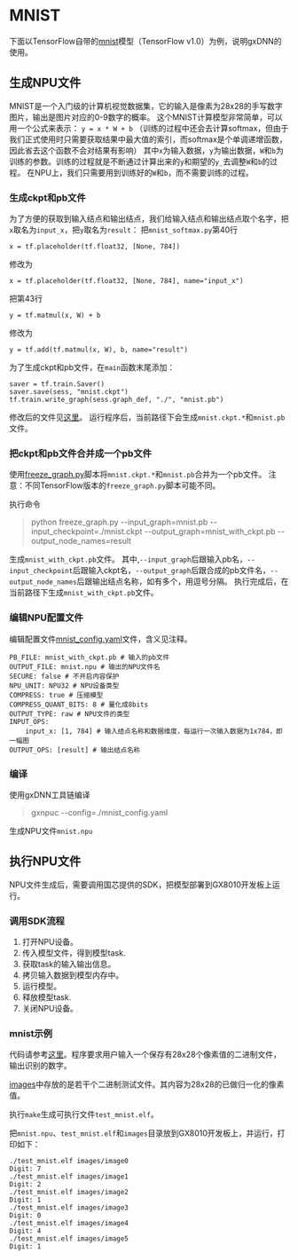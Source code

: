 # MNIST

下面以TensorFlow自带的[mnist](https://github.com/tensorflow/tensorflow/blob/v1.0.0/tensorflow/examples/tutorials/mnist/mnist_softmax.py "mnist")模型（TensorFlow v1.0）为例，说明gxDNN的使用。

## 生成NPU文件 ##

MNIST是一个入门级的计算机视觉数据集，它的输入是像素为28x28的手写数字图片，输出是图片对应的0-9数字的概率。
这个MNIST计算模型非常简单，可以用一个公式来表示： `y = x * W + b` （训练的过程中还会去计算softmax，但由于我们正式使用时只需要获取结果中最大值的索引，而softmax是个单调递增函数，因此省去这个函数不会对结果有影响）
其中`x`为输入数据，`y`为输出数据，`W`和`b`为训练的参数。训练的过程就是不断通过计算出来的`y`和期望的`y_`去调整`W`和`b`的过程。
在NPU上，我们只需要用到训练好的`W`和`b`，而不需要训练的过程。

### 生成ckpt和pb文件 ###

为了方便的获取到输入结点和输出结点，我们给输入结点和输出结点取个名字，把`x`取名为`input_x`，把`y`取名为`result`：
把`mnist_softmax.py`第40行

	x = tf.placeholder(tf.float32, [None, 784])

修改为

	x = tf.placeholder(tf.float32, [None, 784], name="input_x")

把第43行

	y = tf.matmul(x, W) + b

修改为

	y = tf.add(tf.matmul(x, W), b, name="result")

为了生成ckpt和pb文件，在`main`函数末尾添加：

    saver = tf.train.Saver() 
    saver.save(sess, "mnist.ckpt") 
    tf.train.write_graph(sess.graph_def, "./", "mnist.pb")

修改后的文件见[这里](./compilation/mnist.py)。
运行程序后，当前路径下会生成`mnist.ckpt.*`和`mnist.pb`文件。

### 把ckpt和pb文件合并成一个pb文件 ###

使用[freeze_graph.py](https://github.com/tensorflow/tensorflow/blob/v1.0.0/tensorflow/python/tools/freeze_graph.py "freeze_graph.py")脚本将`mnist.ckpt.*`和`mnist.pb`合并为一个pb文件。
注意：不同TensorFlow版本的`freeze_graph.py`脚本可能不同。

执行命令
> python freeze_graph.py --input_graph=mnist.pb --input_checkpoint=./mnist.ckpt --output_graph=mnist_with_ckpt.pb --output_node_names=result

生成`mnist_with_ckpt.pb`文件。
其中,`--input_graph`后跟输入pb名，`--input_checkpoint`后跟输入ckpt名，`--output_graph`后跟合成的pb文件名，`--output_node_names`后跟输出结点名称，如有多个，用逗号分隔。
执行完成后，在当前路径下生成`mnist_with_ckpt.pb`文件。

### 编辑NPU配置文件 ###

编辑配置文件[mnist_config.yaml](./compilation/mnist_config.yaml)文件，含义见注释。

    PB_FILE: mnist_with_ckpt.pb # 输入的pb文件
    OUTPUT_FILE: mnist.npu # 输出的NPU文件名
    SECURE: false # 不开启内容保护
    NPU_UNIT: NPU32 # NPU设备类型
    COMPRESS: true # 压缩模型
    COMPRESS_QUANT_BITS: 8 # 量化成8bits
    OUTPUT_TYPE: raw # NPU文件的类型
    INPUT_OPS:
        input_x: [1, 784] # 输入结点名称和数据维度，每运行一次输入数据为1x784，即一幅图
    OUTPUT_OPS: [result] # 输出结点名称

### 编译 ###

使用gxDNN工具链编译
> gxnpuc --config=./mnist_config.yaml

生成NPU文件`mnist.npu`


## 执行NPU文件 ##

NPU文件生成后，需要调用国芯提供的SDK，把模型部署到GX8010开发板上运行。

### 调用SDK流程 ###

1. 打开NPU设备。
2. 传入模型文件，得到模型task.
3. 获取task的输入输出信息。
4. 拷贝输入数据到模型内存中。
5. 运行模型。
6. 释放模型task.
7. 关闭NPU设备。

### mnist示例 ###

代码请参考[这里](./execution/test_mnist.c)。程序要求用户输入一个保存有28x28个像素值的二进制文件，输出识别的数字。

[images](./execution/images)中存放的是若干个二进制测试文件。其内容为28x28的已做归一化的像素值。

执行`make`生成可执行文件`test_mnist.elf`。

把`mnist.npu`、`test_mnist.elf`和`images`目录放到GX8010开发板上，并运行，打印如下：

    ./test_mnist.elf images/image0
    Digit: 7
    ./test_mnist.elf images/image1
    Digit: 2
    ./test_mnist.elf images/image2
    Digit: 1
    ./test_mnist.elf images/image3
    Digit: 0
    ./test_mnist.elf images/image4
    Digit: 4
    ./test_mnist.elf images/image5
    Digit: 1

